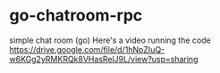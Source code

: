 # go-chatroom-rpc
simple chat room (go)
Here's a video running the code
https://drive.google.com/file/d/1hNpZIuQ-w6KGg2yRMKRQk8VHasRelJ9L/view?usp=sharing
